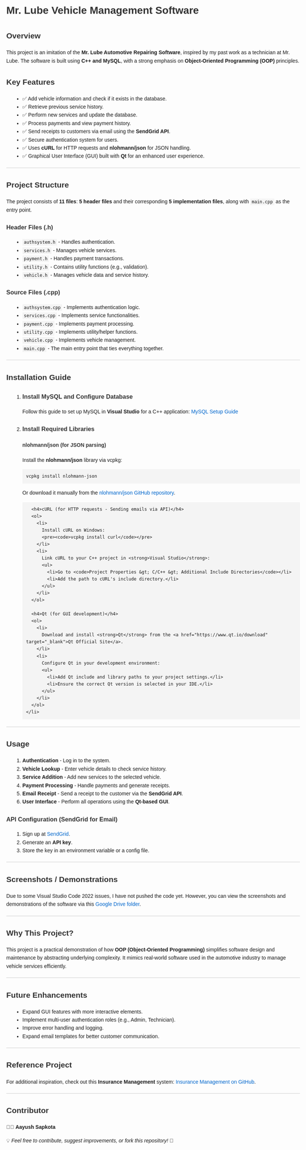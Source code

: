 <!DOCTYPE html>
<html lang="en">
<head>
  <meta charset="UTF-8">
  <title>Mr. Lube Vehicle Management Software</title>
  <style>
    body {
      font-family: Arial, sans-serif;
      line-height: 1.6;
      margin: 20px;
      max-width: 800px;
    }
    h1, h2, h3, h4 {
      color: #333;
    }
    pre {
      background-color: #f4f4f4;
      padding: 10px;
      overflow: auto;
    }
    code {
      background-color: #f4f4f4;
      padding: 2px 4px;
    }
    a {
      color: #0066cc;
      text-decoration: none;
    }
    a:hover {
      text-decoration: underline;
    }
    hr {
      border: 0;
      height: 1px;
      background: #ccc;
      margin: 20px 0;
    }
    ul, ol {
      margin-left: 20px;
    }
  </style>
</head>
<body>
  <h1>Mr. Lube Vehicle Management Software</h1>
  
  <h2>Overview</h2>
  <p>
    This project is an imitation of the <strong>Mr. Lube Automotive Repairing Software</strong>, inspired by my past work as a technician at Mr. Lube. The software is built using <strong>C++ and MySQL</strong>, with a strong emphasis on <strong>Object-Oriented Programming (OOP)</strong> principles.
  </p>
  
  <h2>Key Features</h2>
  <ul>
    <li>✅ Add vehicle information and check if it exists in the database.</li>
    <li>✅ Retrieve previous service history.</li>
    <li>✅ Perform new services and update the database.</li>
    <li>✅ Process payments and view payment history.</li>
    <li>✅ Send receipts to customers via email using the <strong>SendGrid API</strong>.</li>
    <li>✅ Secure authentication system for users.</li>
    <li>✅ Uses <strong>cURL</strong> for HTTP requests and <strong>nlohmann/json</strong> for JSON handling.</li>
    <li>✅ Graphical User Interface (GUI) built with <strong>Qt</strong> for an enhanced user experience.</li>
  </ul>
  
  <hr>
  
  <h2>Project Structure</h2>
  <p>
    The project consists of <strong>11 files</strong>: <strong>5 header files</strong> and their corresponding <strong>5 implementation files</strong>, along with <code>main.cpp</code> as the entry point.
  </p>
  
  <h3>Header Files (.h)</h3>
  <ul>
    <li><code>authsystem.h</code> - Handles authentication.</li>
    <li><code>services.h</code> - Manages vehicle services.</li>
    <li><code>payment.h</code> - Handles payment transactions.</li>
    <li><code>utility.h</code> - Contains utility functions (e.g., validation).</li>
    <li><code>vehicle.h</code> - Manages vehicle data and service history.</li>
  </ul>
  
  <h3>Source Files (.cpp)</h3>
  <ul>
    <li><code>authsystem.cpp</code> - Implements authentication logic.</li>
    <li><code>services.cpp</code> - Implements service functionalities.</li>
    <li><code>payment.cpp</code> - Implements payment processing.</li>
    <li><code>utility.cpp</code> - Implements utility/helper functions.</li>
    <li><code>vehicle.cpp</code> - Implements vehicle management.</li>
    <li><code>main.cpp</code> - The main entry point that ties everything together.</li>
  </ul>
  
  <hr>
  
  <h2>Installation Guide</h2>
  <ol>
    <li>
      <h3>Install MySQL and Configure Database</h3>
      <p>
        Follow this guide to set up MySQL in <strong>Visual Studio</strong> for a C++ application:
        <a href="https://www.geeksforgeeks.org/how-to-setup-mysql-database-in-visual-studio-2022-for-a-cpp-application/" target="_blank">MySQL Setup Guide</a>
      </p>
    </li>
    <li>
      <h3>Install Required Libraries</h3>
      <h4>nlohmann/json (for JSON parsing)</h4>
      <p>
        Install the <strong>nlohmann/json</strong> library via vcpkg:
      </p>
      <pre><code>vcpkg install nlohmann-json</code></pre>
      <p>
        Or download it manually from the <a href="https://github.com/nlohmann/json" target="_blank">nlohmann/json GitHub repository</a>.
      </p>
      
      <h4>cURL (for HTTP requests - Sending emails via API)</h4>
      <ol>
        <li>
          Install cURL on Windows:
          <pre><code>vcpkg install curl</code></pre>
        </li>
        <li>
          Link cURL to your C++ project in <strong>Visual Studio</strong>:
          <ul>
            <li>Go to <code>Project Properties &gt; C/C++ &gt; Additional Include Directories</code></li>
            <li>Add the path to cURL's include directory.</li>
          </ul>
        </li>
      </ol>
      
      <h4>Qt (for GUI development)</h4>
      <ol>
        <li>
          Download and install <strong>Qt</strong> from the <a href="https://www.qt.io/download" target="_blank">Qt Official Site</a>.
        </li>
        <li>
          Configure Qt in your development environment:
          <ul>
            <li>Add Qt include and library paths to your project settings.</li>
            <li>Ensure the correct Qt version is selected in your IDE.</li>
          </ul>
        </li>
      </ol>
    </li>
  </ol>
  
  <hr>
  
  <h2>Usage</h2>
  <ol>
    <li><strong>Authentication</strong> - Log in to the system.</li>
    <li><strong>Vehicle Lookup</strong> - Enter vehicle details to check service history.</li>
    <li><strong>Service Addition</strong> - Add new services to the selected vehicle.</li>
    <li><strong>Payment Processing</strong> - Handle payments and generate receipts.</li>
    <li><strong>Email Receipt</strong> - Send a receipt to the customer via the <strong>SendGrid API</strong>.</li>
    <li><strong>User Interface</strong> - Perform all operations using the <strong>Qt-based GUI</strong>.</li>
  </ol>
  
  <h3>API Configuration (SendGrid for Email)</h3>
  <ol>
    <li>
      Sign up at <a href="https://sendgrid.com/" target="_blank">SendGrid</a>.
    </li>
    <li>
      Generate an <strong>API key</strong>.
    </li>
    <li>
      Store the key in an environment variable or a config file.
    </li>
  </ol>
  
  <hr>
  
  <h2>Screenshots / Demonstrations</h2>
  <p>
    Due to some Visual Studio Code 2022 issues, I have not pushed the code yet. However, you can view the screenshots and demonstrations of the software via this 
    <a href="https://drive.google.com/drive/folders/1ZiZqaWQw60EVPBj5M2eHIkZEjItIH7yC" target="_blank">Google Drive folder</a>.
  </p>
  
  <hr>
  
  <h2>Why This Project?</h2>
  <p>
    This project is a practical demonstration of how <strong>OOP (Object-Oriented Programming)</strong> simplifies software design and maintenance by abstracting underlying complexity. It mimics real-world software used in the automotive industry to manage vehicle services efficiently.
  </p>
  
  <hr>
  
  <h2>Future Enhancements</h2>
  <ul>
    <li>Expand GUI features with more interactive elements.</li>
    <li>Implement multi-user authentication roles (e.g., Admin, Technician).</li>
    <li>Improve error handling and logging.</li>
    <li>Expand email templates for better customer communication.</li>
  </ul>
  
  <hr>
  
  <h2>Reference Project</h2>
  <p>
    For additional inspiration, check out this <strong>Insurance Management</strong> system: 
    <a href="https://github.com/sumitkumar1503/insurancemanagement/blob/master/README.md" target="_blank">Insurance Management on GitHub</a>.
  </p>
  
  <hr>
  
  <h2>Contributor</h2>
  <p>👨‍💻 <strong>Aayush Sapkota</strong></p>
  <p>💡 <em>Feel free to contribute, suggest improvements, or fork this repository!</em> 🚀</p>
</body>
</html>
